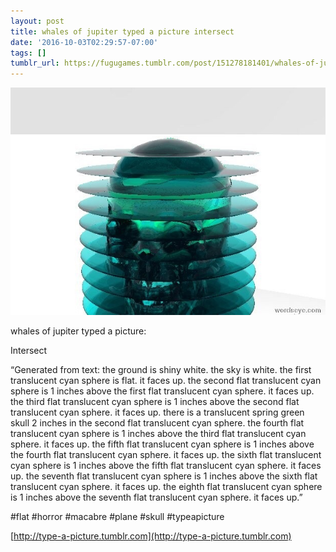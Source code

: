```yaml
---
layout: post
title: whales of jupiter typed a picture intersect
date: '2016-10-03T02:29:57-07:00'
tags: []
tumblr_url: https://fugugames.tumblr.com/post/151278181401/whales-of-jupiter-typed-a-picture-intersect
---
```

 ![](/tumblr_files/tumblr_oegkpxUAgJ1tgne1po1_640.jpg)  

whales of jupiter typed a picture:

Intersect

“Generated from text: the ground is shiny white. the sky is white. the first translucent cyan sphere is flat. it faces up. the second flat translucent cyan sphere is 1 inches above the first flat translucent cyan sphere. it faces up. the third flat translucent cyan sphere is 1 inches above the second flat translucent cyan sphere. it faces up. there is a translucent spring green skull 2 inches in the second flat translucent cyan sphere. the fourth flat translucent cyan sphere is 1 inches above the third flat translucent cyan sphere. it faces up. the fifth flat translucent cyan sphere is 1 inches above the fourth flat translucent cyan sphere. it faces up. the sixth flat translucent cyan sphere is 1 inches above the fifth flat translucent cyan sphere. it faces up. the seventh flat translucent cyan sphere is 1 inches above the sixth flat translucent cyan sphere. it faces up. the eighth flat translucent cyan sphere is 1 inches above the seventh flat translucent cyan sphere. it faces up.”

#flat #horror #macabre #plane #skull #typeapicture

[http://type-a-picture.tumblr.com](http://type-a-picture.tumblr.com)

